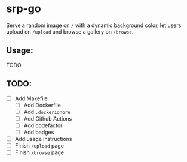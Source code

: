# srp-go

Serve a random image on `/` with a dynamic background color, let users upload on `/upload` and browse a gallery on `/browse`.

## Usage:

TODO

## TODO:

- [ ] Add Makefile
  - [ ] Add Dockerfile
  - [ ] Add `.dockerignore`
  - [ ] Add Github Actions
  - [ ] Add codefactor
  - [ ] Add badges
- [ ] Add usage instructions
- [ ] Finish `/upload` page
- [ ] Finish `/browse` page
